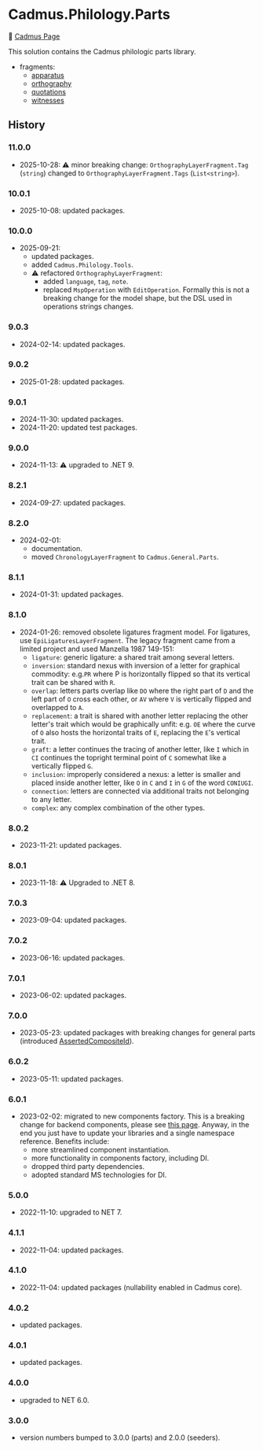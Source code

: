 # Cadmus.Philology.Parts

👀 [Cadmus Page](https://myrmex.github.io/overview/cadmus/)

This solution contains the Cadmus philologic parts library.

- fragments:
  - [apparatus](docs/fr.apparatus.md)
  - [orthography](docs/fr.orthography.md)
  - [quotations](docs/fr.quotations.md)
  - [witnesses](docs/fr.witnesses.md)

## History

### 11.0.0

- 2025-10-28: ⚠️ minor breaking change: `OrthographyLayerFragment.Tag` (`string`) changed to `OrthographyLayerFragment.Tags` (`List<string>`).

### 10.0.1

- 2025-10-08: updated packages.

### 10.0.0

- 2025-09-21:
  - updated packages.
  - added `Cadmus.Philology.Tools`.
  - ⚠️ refactored `OrthographyLayerFragment`:
    - added `language`, `tag`, `note`.
    - replaced `MspOperation` with `EditOperation`. Formally this is not a breaking change for the model shape, but the DSL used in operations strings changes.

### 9.0.3

- 2024-02-14: updated packages.

### 9.0.2

- 2025-01-28: updated packages.

### 9.0.1

- 2024-11-30: updated packages.
- 2024-11-20: updated test packages.

### 9.0.0

- 2024-11-13: ⚠️ upgraded to .NET 9.

### 8.2.1

- 2024-09-27: updated packages.

### 8.2.0

- 2024-02-01:
  - documentation.
  - moved `ChronologyLayerFragment` to `Cadmus.General.Parts`.

### 8.1.1

- 2024-01-31: updated packages.

### 8.1.0

- 2024-01-26: removed obsolete ligatures fragment model. For ligatures, use `EpiLigaturesLayerFragment`. The legacy fragment came from a limited project and used Manzella 1987 149-151:
  - `ligature`: generic ligature: a shared trait among several letters.
  - `inversion`: standard nexus with inversion of a letter for graphical commodity: e.g.`PR` where P is horizontally flipped so that its vertical trait can be shared with `R`.
  - `overlap`: letters parts overlap like `DO` where the right part of `D` and the left part of `O` cross each other, or `AV` where `V` is vertically flipped and overlapped to `A`.
  - `replacement`: a trait is shared with another letter replacing the other letter's trait which would be graphically unfit: e.g. `OE` where the curve of `O` also hosts the horizontal traits of `E`, replacing the `E`'s vertical trait.
  - `graft`: a letter continues the tracing of another letter, like `I` which in `CI` continues the topright terminal point of `C` somewhat like a vertically flipped `G`.
  - `inclusion`: improperly considered a nexus: a letter is smaller and placed inside another letter, like `O` in `C` and `I` in `G` of the word `CONIUGI`.
  - `connection`: letters are connected via additional traits not belonging to any letter.
  - `complex`: any complex combination of the other types.

### 8.0.2

- 2023-11-21: updated packages.

### 8.0.1

- 2023-11-18: ⚠️ Upgraded to .NET 8.

### 7.0.3

- 2023-09-04: updated packages.

### 7.0.2

- 2023-06-16: updated packages.

### 7.0.1

- 2023-06-02: updated packages.

### 7.0.0

- 2023-05-23: updated packages with breaking changes for general parts (introduced [AssertedCompositeId](https://github.com/vedph/cadmus-bricks-shell/blob/master/projects/myrmidon/cadmus-refs-asserted-ids/README.md#asserted-composite-id)).

### 6.0.2

- 2023-05-11: updated packages.

### 6.0.1

- 2023-02-02: migrated to new components factory. This is a breaking change for backend components, please see [this page](https://myrmex.github.io/overview/cadmus/dev/history/#2023-02-01---backend-infrastructure-upgrade). Anyway, in the end you just have to update your libraries and a single namespace reference. Benefits include:
  - more streamlined component instantiation.
  - more functionality in components factory, including DI.
  - dropped third party dependencies.
  - adopted standard MS technologies for DI.

### 5.0.0

- 2022-11-10: upgraded to NET 7.

### 4.1.1

- 2022-11-04: updated packages.

### 4.1.0

- 2022-11-04: updated packages (nullability enabled in Cadmus core).

### 4.0.2

- updated packages.

### 4.0.1

- updated packages.

### 4.0.0

- upgraded to NET 6.0.

### 3.0.0

- version numbers bumped to 3.0.0 (parts) and 2.0.0 (seeders).
